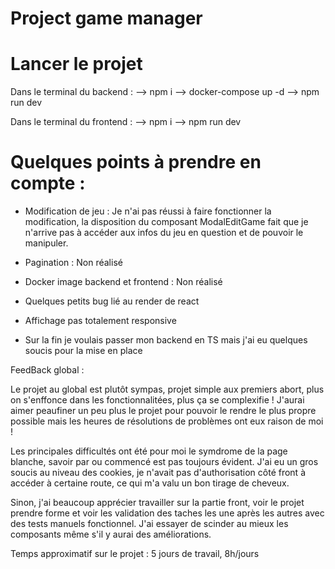 # Project game manager

# Lancer le projet

Dans le terminal du backend :
--> npm i
--> docker-compose up -d
--> npm run dev

Dans le terminal du frontend :
--> npm i
--> npm run dev

# Quelques points à prendre en compte :

- Modification de jeu :
  Je n'ai pas réussi à faire fonctionner la modification, la disposition du composant ModalEditGame fait que je n'arrive pas à accéder aux infos du jeu en question et de pouvoir le manipuler.

- Pagination : Non réalisé
- Docker image backend et frontend : Non réalisé
- Quelques petits bug lié au render de react
- Affichage pas totalement responsive
- Sur la fin je voulais passer mon backend en TS mais j'ai eu quelques soucis pour la mise en place

FeedBack global :

Le projet au global est plutôt sympas, projet simple aux premiers abort, plus on s'enffonce dans les fonctionnalitées, plus ça se complexifie ! J'aurai aimer peaufiner un peu plus le projet pour pouvoir le rendre le plus propre possible mais les heures de résolutions de problèmes ont eux raison de moi !

Les principales difficultés ont été pour moi le symdrome de la page blanche, savoir par ou commencé est pas toujours évident. J'ai eu un gros soucis au niveau des cookies, je n'avait pas d'authorisation côté front à accéder à certaine route, ce qui m'a valu un bon tirage de cheveux.

Sinon, j'ai beaucoup apprécier travailler sur la partie front, voir le projet prendre forme et voir les validation des taches les une après les autres avec des tests manuels fonctionnel. J'ai essayer de scinder au mieux les composants même s'il y aurai des améliorations.

Temps approximatif sur le projet : 5 jours de travail, 8h/jours
